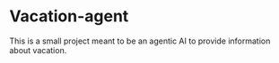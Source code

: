 # Vacation-agent

This is a small project meant to be an agentic AI to provide information about vacation.